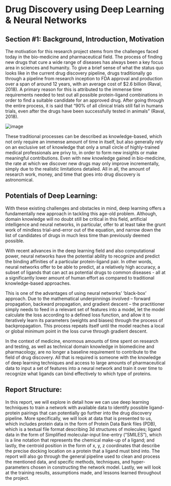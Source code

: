 # Drug Discovery using Deep Learning & Neural Networks

## Section #1: Background, Introduction, Motivation

The motivation for this research project stems from the challenges faced today in the bio-medicine  and pharmaceutical field. The process of finding new drugs that cure a wide range of diseases has always been a key focus area in sciences and humanity. To give a brief sense of what the status quo looks like in the current drug discovery pipeline, drugs traditionally go through a pipeline from research inception to FDA approval and production over a span of around 12 years, with an average cost of $2.6 billion (Raval, 2018). A primary reason for this is attributed to the immense time requirements needed to test out all possible protein-ligand combinations in order to find a suitable candidate for an approved drug. After going through the entire process, it is said that “90% of all clinical trials still fail in humans trials, even after the drugs have been successfully tested in animals” (Raval, 2018). 

![image](https://user-images.githubusercontent.com/19891445/173784561-ec276fdc-b224-457e-9661-ffe34d466aec.png)

These traditional processes can be described as knowledge-based, which not only require an immense amount of time in itself, but also generally rely on an exclusive set of knowledge that only a small circle of highly-trained medical professionals are privy to, in order to form new insights or make meaningful contributions. Even with new knowledge gained in bio-medicine, the rate at which we discover new drugs may only improve incrementally, simply due to the realistic limitations detailed. All in all, the amount of research work, money, and time that goes into drug discovery is astronomical.

## Potentials of Deep Learning:
With these existing challenges and obstacles in mind, deep learning offers a fundamentally new approach in tackling this age-old problem. Although, domain knowledge will no doubt still be critical in this field, artificial intelligence and neural networks, in particular, offer to at least take the grunt work of mindless trial-and-error out of the equation, and narrow down the list of candidates of drugs in much less time than previously deemed possible.

With recent advances in the deep learning field and also computational power, neural networks have the potential ability to recognize and predict the binding affinities of a particular protein-ligand pair. In other words, neural networks offer to be able to predict, at a relatively high accuracy, a subset of ligands that can act as potential drugs to common diseases - all at a significantly lower amount of human effort as compared to traditional knowledge-based approaches. 

This is one of the advantages of using neural networks’ ‘black-box’ approach. Due to the mathematical underpinnings involved – forward propagation, backward propagation, and gradient descent – the practitioner simply needs to feed in a relevant set of features into a model, let the model calculate the loss according to a defined loss function, and allow it to iteratively learn its parameters (weights and biases) through the process of backpropagation. This process repeats itself until the model reaches a local or global minimum point in the loss curve through gradient descent.

In the context of medicine, enormous amounts of time spent on research and testing, as well as technical domain knowledge in biomedicine and pharmacology, are no longer a baseline requirement to contribute to the field of drug discovery. All that is required is someone with the knowledge of deep learning techniques and access to large amounts of pharmaceutical data to input a set of features into a neural network and train it over time to recognize what ligands can bind effectively to which type of proteins. 

## Report Structure:
In this report, we will explore in detail how we can use deep learning techniques to train a network with available data to identify possible ligand-protein pairings that can potentially go further into the drug discovery pipeline. More specifically, we will look at data that is presented to us, which includes protein data in the form of Protein Data Bank files (PDB), which is a textual file format describing 3d structures of molecules; ligand data in the form of Simplified molecular-input line-entry (“SMILES”), which is a line notation that represents the chemical make-up of a ligand; and lastly, the centroid position in the form of x, y, z coordinates that describe the precise docking location on a protein that a ligand must bind into. The report will also go through the general pipeline used to clean and process the mentioned data, and specific methods, techniques, and hyper-parameters chosen in constructing the network model. Lastly, we will look at the training results, assumptions made, and lessons learned throughout the project.

